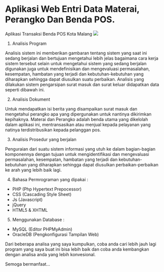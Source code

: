 # Aplikasi Web Entri Data Materai, Perangko Dan Benda POS.

Aplikasi Transaksi Benda POS Kota Malang
<img src="http://3.bp.blogspot.com/-5lslq0ORo5Y/UYy0qLJCaSI/AAAAAAAABEM/UJIWrqFCH8o/s1600/localhost.jpg">

1. Analisis Program

Analisis sistem ini memberikan gambaran tentang sistem yang saat ini sedang berjalan dan bertujuan mengetahui lebih jelas bagaimana cara kerja sistem tersebut selain untuk mengetahui sistem yang sedang berjalan digunakan juga untuk mendefinisikan dan mengevaluasi permasalahan, kesempatan, hambatan yang terjadi dan kebutuhan-kebutuhan yang diharapkan sehingga dapat diusulkan suatu perbaikan. Analisis yang dilakukan sistem pengarsipan surat masuk dan surat keluar didapatkan data seperti dibawah ini.

2. Analisis Dokument

Untuk mendapatkan isi berita yang disampaikan surat masuk dan mengetahui perangko apa yang dipergunakan untuk nantinya dikirimkan kepihaknya.
Materai dan Perangko adalah benda utama yang dikelolah dalam aplikasi ini, mentransasikan atau menjual kepada pelayanan yang natinya terdistribusikan kepada pelanggan pos.

3. Analisis Prosedur yang berjalan

Penguraian dari suatu sistem informasi yang utuh ke dalam bagian-bagian komponennya dengan tujuan untuk mengidentifikasi dan mengevaluasi permasalahan, kesempatan, hambatan yang terjadi dan kebutuhan-kebutuhan yang diharapkan sehingga dapat diusulkan perbaikan-perbaikan ke arah yang lebih baik lagi.

4. Bahasa Permrograman yang dipakai : 
- PHP (Php Hypertext Prepocessor)
- CSS (Cascading Style Sheet)
- Js (Javascript)
- jQuery
- HTML5 & XHTML

5. Menggunakan Database :
- MySQL (Editor PHPMyAdmin)
- OracleDB (Pengkonfigurasi Tampilan Web)

Dari beberapa analisa yang saya kumpulkan, coba anda cari lebih jauh lagi program yang saya buat ini bisa lebih baik dan coba anda kembangkan dengan analisa anda yang lebih konvesional.

Semoga bermanfaat...
